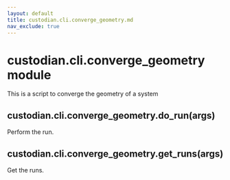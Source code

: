 ```yaml
---
layout: default
title: custodian.cli.converge_geometry.md
nav_exclude: true
---
```


# custodian.cli.converge_geometry module

This is a script to converge the geometry of a system

## custodian.cli.converge_geometry.do_run(args)

Perform the run.

## custodian.cli.converge_geometry.get_runs(args)

Get the runs.